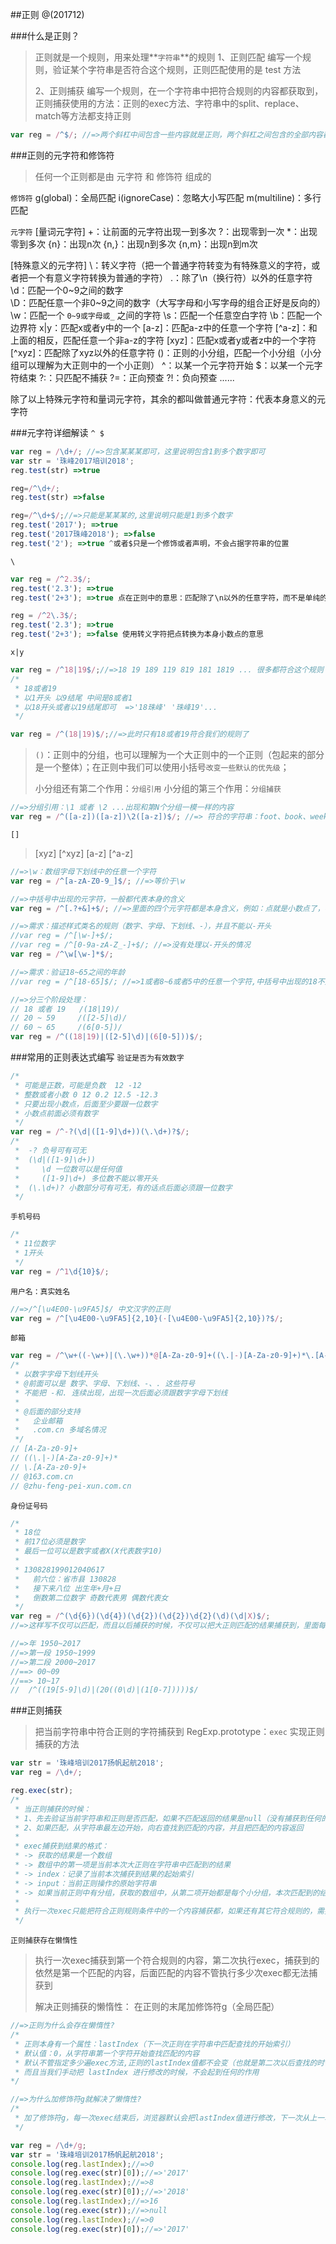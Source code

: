 ##正则
@(201712)

###什么是正则？
> 正则就是一个规则，用来处理**`字符串`**的规则
> 1、正则匹配
> 编写一个规则，验证某个字符串是否符合这个规则，正则匹配使用的是 test 方法
> 
> 2、正则捕获
> 编写一个规则，在一个字符串中把符合规则的内容都获取到，正则捕获使用的方法：正则的exec方法、字符串中的split、replace、match等方法都支持正则

```javascript
var reg = /^$/; //=>两个斜杠中间包含一些内容就是正则，两个斜杠之间包含的全部内容都是元字符
```

###正则的元字符和修饰符
> 任何一个正则都是由 元字符 和 修饰符 组成的

`修饰符`
g(global)：全局匹配
i(ignoreCase)：忽略大小写匹配
m(multiline)：多行匹配

`元字符`
[量词元字符]
+：让前面的元字符出现一到多次
?：出现零到一次
*：出现零到多次
{n}：出现n次
{n,}：出现n到多次
{n,m}：出现n到m次

[特殊意义的元字符]
\：转义字符（把一个普通字符转变为有特殊意义的字符，或者把一个有意义字符转换为普通的字符）
.：除了\n（换行符）以外的任意字符
\d：匹配一个0~9之间的数字   
\D：匹配任意一个非0~9之间的数字（大写字母和小写字母的组合正好是反向的）
\w：匹配一个 `0~9或字母或_` 之间的字符
\s：匹配一个任意空白字符
\b：匹配一个边界符
x|y：匹配x或者y中的一个
[a-z]：匹配a-z中的任意一个字符
[^a-z]：和上面的相反，匹配任意一个非a-z的字符
[xyz]：匹配x或者y或者z中的一个字符
[^xyz]：匹配除了xyz以外的任意字符
()：正则的小分组，匹配一个小分组（小分组可以理解为大正则中的一个小正则）
^：以某一个元字符开始
$：以某一个元字符结束
?:：只匹配不捕获
?=：正向预查
?!：负向预查
......

除了以上特殊元字符和量词元字符，其余的都叫做普通元字符：代表本身意义的元字符

###元字符详细解读
`^ $`
```javascript
var reg = /\d+/; //=>包含某某某即可，这里说明包含1到多个数字即可
var str = '珠峰2017培训2018';
reg.test(str) =>true

reg=/^\d+/;
reg.test(str) =>false

reg=/^\d+$/;//=>只能是某某某的,这里说明只能是1到多个数字
reg.test('2017'); =>true
reg.test('2017珠峰2018'); =>false
reg.test('2'); =>true ^或者$只是一个修饰或者声明，不会占据字符串的位置
```

`\`
```javascript
var reg = /^2.3$/;
reg.test('2.3'); =>true
reg.test('2+3'); =>true 点在正则中的意思：匹配除了\n以外的任意字符，而不是单纯的小数点

reg = /^2\.3$/;
reg.test('2.3'); =>true
reg.test('2+3'); =>false 使用转义字符把点转换为本身小数点的意思
```

`x|y`
```javascript
var reg = /^18|19$/;//=>18 19 189 119 819 181 1819 ... 很多都符合这个规则
/*
 * 18或者19
 * 以1开头 以9结尾 中间是8或者1 
 * 以18开头或者以19结尾即可  =>'18珠峰' '珠峰19'...
 */

var reg = /^(18|19)$/;//=>此时只有18或者19符合我们的规则了
```
> `()`：正则中的分组，也可以理解为一个大正则中的一个正则（包起来的部分是一个整体）；在正则中我们可以使用小括号`改变一些默认的优先级`；
> 
>  小分组还有第二个作用：`分组引用`
>  小分组的第三个作用：`分组捕获`

```javascript
//=>分组引用：\1 或者 \2 ...出现和第N个分组一模一样的内容
var reg = /^([a-z])([a-z])\2([a-z])$/; //=> 符合的字符串：foot、book、week、attr、http...
```

`[]`
> [xyz] [^xyz] [a-z] [^a-z]
```javascript
//=>\w：数组字母下划线中的任意一个字符
var reg = /^[a-zA-Z0-9_]$/; //=>等价于\w

//=>中括号中出现的元字符，一般都代表本身的含义
var reg = /^[.?+&]+$/; //=>里面的四个元字符都是本身含义，例如：点就是小数点了，不是所谓的任意字符...

//=>需求：描述样式类名的规则（数字、字母、下划线、-），并且不能以-开头
//var reg = /^[\w-]+$/;
//var reg = /^[0-9a-zA-Z_-]+$/; //=>没有处理以-开头的情况
var reg = /^\w[\w-]*$/;
```

```javascript
//=>需求：验证18~65之间的年龄
//var reg = /^[18-65]$/; //=>1或者8~6或者5中的任意一个字符,中括号中出现的18不是数字18，而是1或者8，当前正则是非法的：因为不能设置8~6这种范围

//=>分三个阶段处理：
// 18 或者 19   /(18|19)/
// 20 ~ 59     /([2-5]\d)/
// 60 ~ 65     /(6[0-5])/
var reg = /^((18|19)|([2-5]\d)|(6[0-5]))$/;
```

###常用的正则表达式编写
`验证是否为有效数字`
```javascript
/*
 * 可能是正数，可能是负数  12 -12
 * 整数或者小数 0 12 0.2 12.5 -12.3
 * 只要出现小数点，后面至少要跟一位数字
 * 小数点前面必须有数字
 */
var reg = /^-?(\d|([1-9]\d+))(\.\d+)?$/;
/*
 *  -? 负号可有可无
 *  (\d|([1-9]\d+))
 *     \d 一位数可以是任何值
 *     ([1-9]\d+) 多位数不能以零开头
 *  (\.\d+)? 小数部分可有可无，有的话点后面必须跟一位数字
 */
```

`手机号码`
```javascript
/*
 * 11位数字
 * 1开头
 */
var reg = /^1\d{10}$/;
```

`用户名：真实姓名`
```javascript
//=>/^[\u4E00-\u9FA5]$/ 中文汉字的正则
var reg = /^[\u4E00-\u9FA5]{2,10}(·[\u4E00-\u9FA5]{2,10})?$/;
```

`邮箱`
```javascript
var reg = /^\w+((-\w+)|(\.\w+))*@[A-Za-z0-9]+((\.|-)[A-Za-z0-9]+)*\.[A-Za-z0-9]+$/;
/*
 * 以数字字母下划线开头
 * @前面可以是 数字、字母、下划线、-、. 这些符号
 * 不能把 -和. 连续出现，出现一次后面必须跟数字字母下划线
 *  
 * @后面的部分支持
 *   企业邮箱
 *   .com.cn 多域名情况
 */
// [A-Za-z0-9]+
// ((\.|-)[A-Za-z0-9]+)*
// \.[A-Za-z0-9]+
// @163.com.cn
// @zhu-feng-pei-xun.com.cn
```

`身份证号码`
```javascript
/*
 * 18位
 * 前17位必须是数字
 * 最后一位可以是数字或者X(X代表数字10)
 *  
 * 130828199012040617
 *   前六位：省市县 130828
 *   接下来八位 出生年+月+日
 *   倒数第二位数字 奇数代表男 偶数代表女
 */
var reg = /^(\d{6})(\d{4})(\d{2})(\d{2})\d{2}(\d)(\d|X)$/;
//=>这样写不仅可以匹配，而且以后捕获的时候，不仅可以把大正则匹配的结果捕获到，里面每一个小分组(小正则)匹配的结果也可以单独的捕获到 “分组捕获”

//=>年 1950~2017
//=>第一段 1950~1999
//=>第二段 2000~2017
//==> 00~09
//==> 10~17
//  /^((19[5-9]\d)|(20((0\d)|(1[0-7]))))$/
```

###正则捕获
> 把当前字符串中符合正则的字符捕获到
> RegExp.prototype：`exec` 实现正则捕获的方法

```javascript
var str = '珠峰培训2017扬帆起航2018';
var reg = /\d+/;

reg.exec(str);
/*
 * 当正则捕获的时候：
 * 1、先去验证当前字符串和正则是否匹配，如果不匹配返回的结果是null（没有捕获到任何的内容）
 * 2、如果匹配，从字符串最左边开始，向右查找到匹配的内容，并且把匹配的内容返回
 *  
 * exec捕获到结果的格式：
 * -> 获取的结果是一个数组
 * -> 数组中的第一项是当前本次大正则在字符串中匹配到的结果
 * -> index：记录了当前本次捕获到结果的起始索引
 * -> input：当前正则操作的原始字符串
 * -> 如果当前正则中有分组，获取的数组中，从第二项开始都是每个小分组，本次匹配到的结果（通过exec可以把分组中的内容捕获到）
 *  
 * 执行一次exec只能把符合正则规则条件中的一个内容捕获都，如果还有其它符合规则的，需要在次执行exec才有可能捕获到
 */
```

`正则捕获存在懒惰性`
> 执行一次exec捕获到第一个符合规则的内容，第二次执行exec，捕获到的依然是第一个匹配的内容，后面匹配的内容不管执行多少次exec都无法捕获到
>  
> 解决正则捕获的懒惰性：
> 在正则的末尾加修饰符g（全局匹配）

```javascript
//=>正则为什么会存在懒惰性?
/*
 * 正则本身有一个属性：lastIndex（下一次正则在字符串中匹配查找的开始索引）
 * 默认值：0，从字符串第一个字符开始查找匹配的内容
 * 默认不管指定多少遍exec方法,正则的lastIndex值都不会变（也就是第二次以后查找的时候还是从第一个字符找，所以找到的结果永远都是第一个匹配的内容）
 * 而且当我们手动把 lastIndex 进行修改的时候，不会起到任何的作用
*/

//=>为什么加修饰符g就解决了懒惰性?
/* 
 * 加了修饰符g，每一次exec结束后，浏览器默认会把lastIndex值进行修改，下一次从上一次结束的位置开始查找，所以可以得到后面匹配的内容了
 */

var reg = /\d+/g;
var str = '珠峰培训2017杨帆起航2018';
console.log(reg.lastIndex);//=>0
console.log(reg.exec(str)[0]);//=>'2017'
console.log(reg.lastIndex);//=>8
console.log(reg.exec(str)[0]);//=>'2018'
console.log(reg.lastIndex);//=>16
console.log(reg.exec(str));//=>null
console.log(reg.lastIndex);//=>0
console.log(reg.exec(str)[0]);//=>'2017'
```
